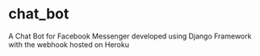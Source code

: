 # chat_bot
A Chat Bot for Facebook Messenger developed using Django Framework with the webhook hosted on Heroku

